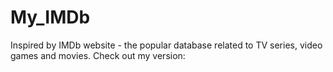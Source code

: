 # My_IMDb
Inspired by IMDb website - the popular database related to TV series, video games and movies. Check out my version:
